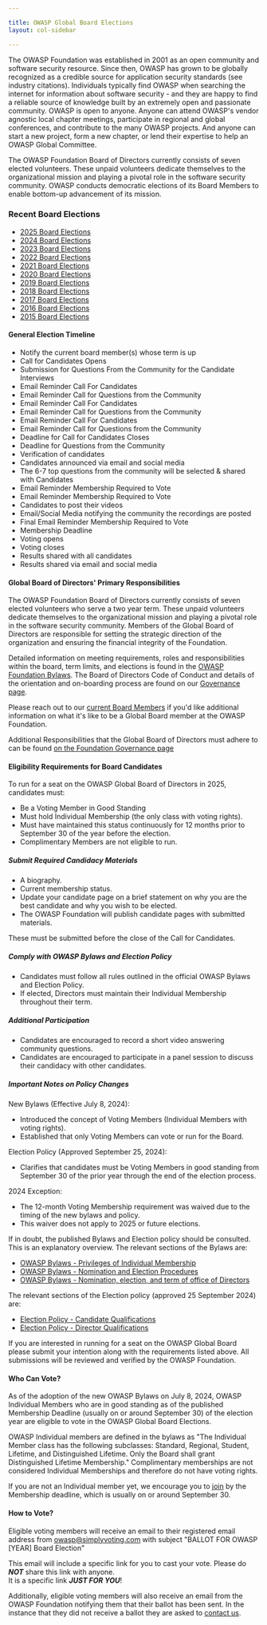 ```yaml
---

title: OWASP Global Board Elections
layout: col-sidebar

---
```


The OWASP Foundation was established in 2001 as an open community and software security resource. Since then, OWASP has 
grown to be globally recognized as a credible source for application security standards (see industry citations). Individuals 
typically find OWASP when searching the internet for information about software security - and they are happy to find a 
reliable source of knowledge built by an extremely open and passionate community. OWASP is open to anyone. Anyone can attend 
OWASP's vendor agnostic local chapter meetings, participate in regional and global conferences, and contribute to the many 
OWASP projects. And anyone can start a new project, form a new chapter, or lend their expertise to help an OWASP Global Committee.

The OWASP Foundation Board of Directors currently consists of seven elected volunteers. These unpaid volunteers dedicate 
themselves to the organizational mission and playing a pivotal role in the software security community. OWASP conducts democratic 
elections of its Board Members to enable bottom-up advancement of its mission.

### Recent Board Elections
<!-- todo: change this to read from elections -->

* [2025 Board Elections](2025_elections)
* [2024 Board Elections](2024_elections)
* [2023 Board Elections](2023_elections)
* [2022 Board Elections](2022_elections)
* [2021 Board Elections](2021_elections)
* [2020 Board Elections](2020_elections)
* [2019 Board Elections](2019_elections)
* [2018 Board Elections](2018_elections)
* [2017 Board Elections](2017_elections)
* [2016 Board Elections](2016_elections)
* [2015 Board Elections](2015_elections)

#### General Election Timeline

* Notify the current board member(s) whose term is up
* Call for Candidates Opens
* Submission for Questions From the Community for the Candidate Interviews
* Email Reminder Call For Candidates
* Email Reminder Call for Questions from the Community
* Email Reminder Call For Candidates
* Email Reminder Call for Questions from the Community
* Email Reminder Call For Candidates
* Email Reminder Call for Questions from the Community
* Deadline for Call for Candidates Closes
* Deadline for Questions from the Community
* Verification of candidates
* Candidates announced via email and social media
* The 6-7 top questions from the community will be selected & shared with Candidates
* Email Reminder Membership Required to Vote
* Email Reminder Membership Required to Vote
* Candidates to post their videos
* Email/Social Media notifying the community the recordings are posted
* Final Email Reminder Membership Required to Vote
* Membership Deadline
* Voting opens
* Voting closes
* Results shared with all candidates
* Results shared via email and social media

#### Global Board of Directors' Primary Responsibilities

The OWASP Foundation Board of Directors currently consists of seven elected volunteers who serve a two year term. These unpaid volunteers dedicate themselves to the organizational mission and playing a pivotal role in the software security community. Members of the Global Board of Directors are responsible for setting the strategic direction of the organization and ensuring the financial integrity of the Foundation.

Detailed information on meeting requirements, roles and responsibilities within the board, term limits, and elections is found in the [OWASP Foundation Bylaws](https://policy.owasp.org/legal/bylaws).  The Board of Directors Code of Conduct and details of the orientation and on-boarding process are found on our [Governance page](https://owasp.org/governance/).

Please reach out to our [current Board Members](https://board.owasp.org/#div-board) if you'd like additional information on what it's like to be a Global Board member at the OWASP Foundation.

Additional Responsibilities that the Global Board of Directors must adhere to can be found [on the Foundation Governance page](https://owasp.org/governance/)

<!-- May need to include some representation of this  '''[[OWASP Board History|Board History]]''' -->

#### Eligibility Requirements for Board Candidates

To run for a seat on the OWASP Global Board of Directors in 2025, candidates must:

* Be a Voting Member in Good Standing
* Must hold Individual Membership (the only class with voting rights).
* Must have maintained this status continuously for 12 months prior to September 30 of the year before the election.
* Complimentary Members are not eligible to run.

##### Submit Required Candidacy Materials

* A biography.
* Current membership status.
* Update your candidate page on a brief statement on why you are the best candidate and why you wish to be elected.
* The OWASP Foundation will publish candidate pages with submitted materials.

These must be submitted before the close of the Call for Candidates.

##### Comply with OWASP Bylaws and Election Policy

* Candidates must follow all rules outlined in the official OWASP Bylaws and Election Policy.
* If elected, Directors must maintain their Individual Membership throughout their term.

##### Additional Participation

* Candidates are encouraged to record a short video answering community questions.
* Candidates are encouraged to participate in a panel session to discuss their candidacy with other candidates.

##### Important Notes on Policy Changes

New Bylaws (Effective July 8, 2024):

* Introduced the concept of Voting Members (Individual Members with voting rights).
* Established that only Voting Members can vote or run for the Board.

Election Policy (Approved September 25, 2024):

* Clarifies that candidates must be Voting Members in good standing from September 30 of the prior year through the end of the election process.

2024 Exception:

* The 12-month Voting Membership requirement was waived due to the timing of the new bylaws and policy.
* This waiver does not apply to 2025 or future elections.

If in doubt, the published Bylaws and Election policy should be consulted. This is an explanatory overview. The relevant sections of the Bylaws are:

* [OWASP Bylaws - Privileges of Individual Membership](https://policy.owasp.org/legal/bylaws#section-23-privileges-of-individual-membership)
* [OWASP Bylaws - Nomination and Election Procedures](https://policy.owasp.org/legal/bylaws#section-312-nomination-and-election-procedures)
* [OWASP Bylaws - Nomination, election, and term of office of Directors](https://policy.owasp.org/legal/bylaws#section-43-nomination-election-and-term-of-office-of-directors)

The relevant sections of the Election policy (approved 25 September 2024) are:

* [Election Policy - Candidate Qualifications](https://policy.owasp.org/legal/elections#candidate-qualifications)
* [Election Policy - Director Qualifications](https://policy.owasp.org/legal/elections#director-qualifications)

If you are interested in running for a seat on the OWASP Global Board please submit your intention along with the requirements listed above. All submissions will be reviewed and verified by the OWASP Foundation.

#### Who Can Vote?

As of the adoption of the new OWASP Bylaws on July 8, 2024, OWASP Individual Members who are in good standing as of the published Membership Deadline (usually on or around September 30) of the election year are eligible to vote in the OWASP Global Board Elections.

OWASP Individual members are defined in the bylaws as "The Individual Member class has the following subclasses: Standard, Regional, Student, Lifetime, and Distinguished Lifetime. Only the Board shall grant Distinguished Lifetime Membership." Complimentary memberships are not considered Individual Memberships and therefore do not have voting rights.

If you are not an Individual member yet, we encourage you to [join](https://members.owasp.org) by the Membership deadline, which is usually on or around September 30.

#### How to Vote?

Eligible voting members will receive an email to their registered email address from owasp@simplyvoting.com with subject
"BALLOT FOR OWASP [YEAR] Board Election"

This email will include a specific link for you to cast your vote.  Please do ***NOT*** share this link with anyone.  
It is a specific link ***JUST FOR YOU***!

Additionally, eligible voting members will also receive an email from the OWASP Foundation notifying them that their ballot has 
been sent. In the instance that they did not receive a ballot they are asked to [contact us](https://owasporg.atlassian.net/servicedesk/customer/portal/7/group/18/create/72).
